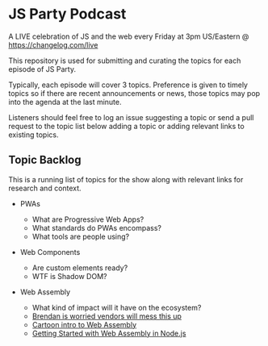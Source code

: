 # JS Party Podcast

A LIVE celebration of JS and the web every Friday at 3pm US/Eastern @ https://changelog.com/live

This repository is used for submitting and curating the topics for each episode of JS Party.

Typically, each episode will cover 3 topics. Preference is given to timely topics so if there are
recent announcements or news, those topics may pop into the agenda at the last minute.

Listeners should feel free to log an issue suggesting a topic or send a pull request to the topic list below
adding a topic or adding relevant links to existing topics.

## Topic Backlog

This is a running list of topics for the show along with relevant links for research and context.


* PWAs
  * What are Progressive Web Apps?
  * What standards do PWAs encompass?
  * What tools are people using?

* Web Components
  * Are custom elements ready?
  * WTF is Shadow DOM?

* Web Assembly
  * What kind of impact will it have on the ecosystem?
  * [Brendan is worried vendors will mess this up](http://www.infoworld.com/article/3175024/web-development/brendan-eich-tech-giants-could-botch-webassembly.html)
  * [Cartoon intro to Web Assembly](https://hacks.mozilla.org/2017/02/a-cartoon-intro-to-webassembly/)
  * [Getting Started with Web Assembly in Node.js](http://thecodebarbarian.com/getting-started-with-webassembly-in-node.js.html?utm_source=nodeweekly&utm_medium=email)